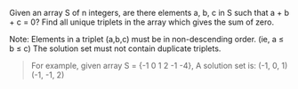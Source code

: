 Given an array S of n integers, are there elements a, b, c in S such that a + b + c = 0? Find all unique triplets in the array which gives the sum of zero.

Note: Elements in a triplet (a,b,c) must be in non-descending order. (ie, a ≤ b ≤ c) The solution set must not contain duplicate triplets.
 
>  For example, 
>    given array S = {-1 0 1 2 -1 -4},
>    A solution set is: (-1, 0, 1) (-1, -1, 2)
